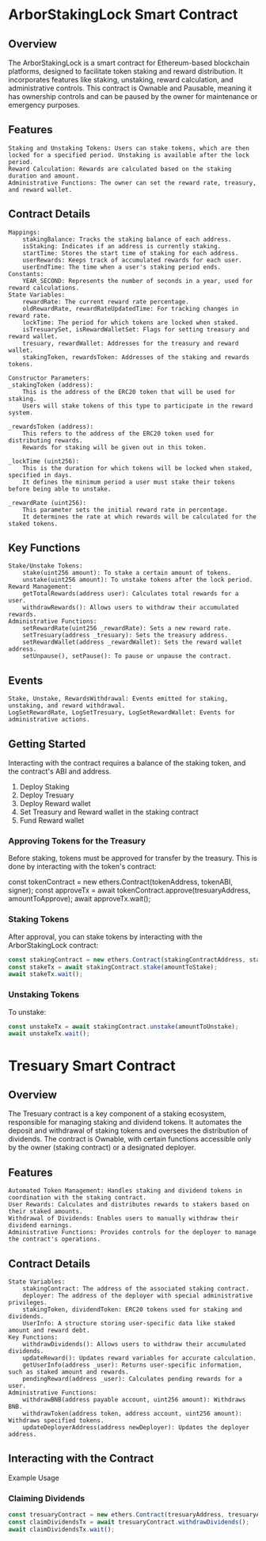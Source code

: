 

#   ArborStakingLock Smart Contract
## Overview

The ArborStakingLock is a smart contract for Ethereum-based blockchain platforms, designed to facilitate token staking and reward distribution. It incorporates features like staking, unstaking, reward calculation, and administrative controls. This contract is Ownable and Pausable, meaning it has ownership controls and can be paused by the owner for maintenance or emergency purposes.

## Features

    Staking and Unstaking Tokens: Users can stake tokens, which are then locked for a specified period. Unstaking is available after the lock period.
    Reward Calculation: Rewards are calculated based on the staking duration and amount.
    Administrative Functions: The owner can set the reward rate, treasury, and reward wallet.

## Contract Details

    Mappings:
        stakingBalance: Tracks the staking balance of each address.
        isStaking: Indicates if an address is currently staking.
        startTime: Stores the start time of staking for each address.
        userRewards: Keeps track of accumulated rewards for each user.
        userEndTime: The time when a user's staking period ends.
    Constants:
        YEAR_SECOND: Represents the number of seconds in a year, used for reward calculations.
    State Variables:
        rewardRate: The current reward rate percentage.
        oldRewardRate, rewardRateUpdatedTime: For tracking changes in reward rate.
        lockTime: The period for which tokens are locked when staked.
        isTresuarySet, isRewardWalletSet: Flags for setting treasury and reward wallet.
        tresuary, rewardWallet: Addresses for the treasury and reward wallet.
        stakingToken, rewardsToken: Addresses of the staking and rewards tokens.

    Constructor Parameters:
    _stakingToken (address):
        This is the address of the ERC20 token that will be used for staking.
        Users will stake tokens of this type to participate in the reward system.

    _rewardsToken (address):
        This refers to the address of the ERC20 token used for distributing rewards.
        Rewards for staking will be given out in this token.

    _lockTime (uint256):
        This is the duration for which tokens will be locked when staked, specified in days.
        It defines the minimum period a user must stake their tokens before being able to unstake.

    _rewardRate (uint256):
        This parameter sets the initial reward rate in percentage.
        It determines the rate at which rewards will be calculated for the staked tokens.    

## Key Functions

    Stake/Unstake Tokens:
        stake(uint256 amount): To stake a certain amount of tokens.
        unstake(uint256 amount): To unstake tokens after the lock period.
    Reward Management:
        getTotalRewards(address user): Calculates total rewards for a user.
        withdrawRewards(): Allows users to withdraw their accumulated rewards.
    Administrative Functions:
        setRewardRate(uint256 _rewardRate): Sets a new reward rate.
        setTresuary(address _tresuary): Sets the treasury address.
        setRewardWallet(address _rewardWallet): Sets the reward wallet address.
        setUnpause(), setPause(): To pause or unpause the contract.

## Events

    Stake, Unstake, RewardsWithdrawal: Events emitted for staking, unstaking, and reward withdrawal.
    LogSetRewardRate, LogSetTresuary, LogSetRewardWallet: Events for administrative actions.

## Getting Started

Interacting with the contract requires a balance of the staking token, and the contract's ABI and address. 

1. Deploy Staking
2. Deploy Tresuary
3. Deploy Reward wallet
4. Set Treasury and Reward wallet in the staking contract
5. Fund Reward wallet

### Approving Tokens for the Treasury

Before staking, tokens must be approved for transfer by the treasury. This is done by interacting with the token's contract:

const tokenContract = new ethers.Contract(tokenAddress, tokenABI, signer);
const approveTx = await tokenContract.approve(tresuaryAddress, amountToApprove);
await approveTx.wait();

### Staking Tokens

After approval, you can stake tokens by interacting with the ArborStakingLock contract:

```javascript
const stakingContract = new ethers.Contract(stakingContractAddress, stakingContractABI, signer);
const stakeTx = await stakingContract.stake(amountToStake);
await stakeTx.wait();
```

### Unstaking Tokens

To unstake:

```javascript
const unstakeTx = await stakingContract.unstake(amountToUnstake);
await unstakeTx.wait();
```

# Tresuary Smart Contract
## Overview

The Tresuary contract is a key component of a staking ecosystem, responsible for managing staking and dividend tokens. It automates the deposit and withdrawal of staking tokens and oversees the distribution of dividends. The contract is Ownable, with certain functions accessible only by the owner (staking contract) or a designated deployer.

## Features

    Automated Token Management: Handles staking and dividend tokens in coordination with the staking contract.
    User Rewards: Calculates and distributes rewards to stakers based on their staked amounts.
    Withdrawal of Dividends: Enables users to manually withdraw their dividend earnings.
    Administrative Functions: Provides controls for the deployer to manage the contract's operations.

## Contract Details

    State Variables:
        stakingContract: The address of the associated staking contract.
        deployer: The address of the deployer with special administrative privileges.
        stakingToken, dividendToken: ERC20 tokens used for staking and dividends.
        UserInfo: A structure storing user-specific data like staked amount and reward debt.
    Key Functions:
        withdrawDividends(): Allows users to withdraw their accumulated dividends.
        updateReward(): Updates reward variables for accurate calculation.
        getUserInfo(address _user): Returns user-specific information, such as staked amount and rewards.
        pendingReward(address _user): Calculates pending rewards for a user.
    Administrative Functions:
        withdrawBNB(address payable account, uint256 amount): Withdraws BNB.
        withdrawToken(address token, address account, uint256 amount): Withdraws specified tokens.
        updateDeployerAddress(address newDeployer): Updates the deployer address.

## Interacting with the Contract

Example Usage

### Claiming Dividends

```javascript
const tresuaryContract = new ethers.Contract(tresuaryAddress, tresuaryABI, signer);
const claimDividendsTx = await tresuaryContract.withdrawDividends();
await claimDividendsTx.wait();
```


